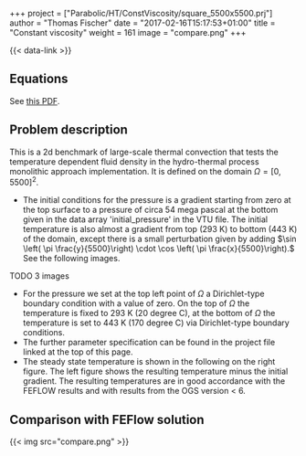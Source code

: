 +++
project = ["Parabolic/HT/ConstViscosity/square_5500x5500.prj"]
author = "Thomas Fischer"
date = "2017-02-16T15:17:53+01:00"
title = "Constant viscosity"
weight = 161
image = "compare.png"
+++

{{< data-link >}}

## Equations

See [this PDF](HT-Process.pdf).

## Problem description

This is a 2d benchmark of large-scale thermal convection that tests the temperature dependent fluid density in the hydro-thermal process monolithic approach implementation. It is defined on the domain $\Omega = [0,5500]^2.$

- The initial conditions for the pressure is a gradient starting from zero at the top surface to a pressure of circa 54 mega pascal at the bottom given in the data array 'initial_pressure' in the VTU file. The initial temperature is also almost a gradient from top (293 K) to bottom (443 K) of the domain, except there is a small perturbation given by adding $\sin \left( \pi \frac{y}{5500}\right) \cdot \cos \left( \pi \frac{x}{5500}\right).$ See the following images.

TODO 3 images

- For the pressure we set at the top left point of $\Omega$ a Dirichlet-type boundary condition with a value of zero. On the top of $\Omega$ the temperature is fixed to 293 K (20 degree C), at the bottom  of $\Omega$ the temperature is set to 443 K (170 degree C) via Dirichlet-type boundary conditions.
- The further parameter specification can be found in the project file linked at the top of this page.
- The steady state temperature is shown in the following on the right figure. The left figure shows the resulting temperature minus the initial gradient. The resulting temperatures are in good accordance with the FEFLOW results and with results from the OGS version < 6.

## Comparison with FEFlow solution

{{< img src="compare.png" >}}
